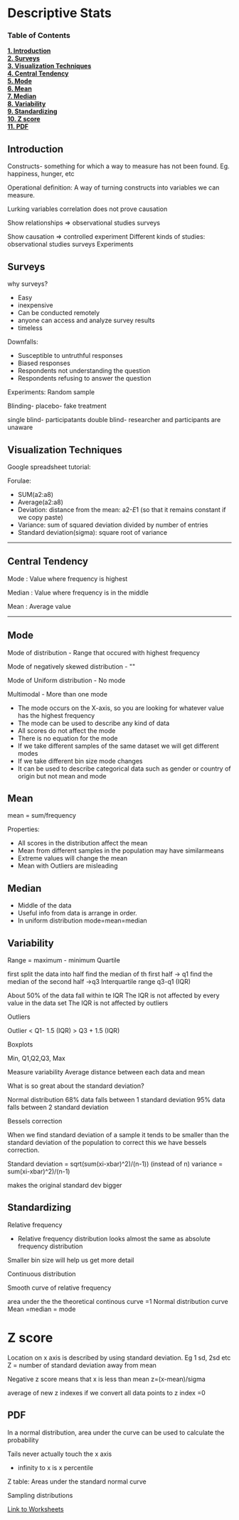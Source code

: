 
<h1>Descriptive Stats</h1>

### Table of Contents

**[1. Introduction](#introduction)**<br>
**[2. Surveys](#surveys)**<br>
**[3. Visualization Techniques](#visualization-techniques)**<br>
**[4. Central Tendency](#central-tendency)**<br>
**[5. Mode](#mode)**<br>
**[6. Mean](#mean)**<br>
**[7. Median](#median)**<br>
**[8. Variability](#variability)**<br>
**[9. Standardizing](#standardizing)**<br>
**[10. Z score](#z-score)**<br>
**[11. PDF](#pdf)**<br>



## Introduction
Constructs- something for which a way to measure has not been found. Eg. happiness, hunger, etc

Operational definition:
A way of turning constructs into variables we can measure.

Lurking variables
correlation does not prove causation

Show relationships => observational studies surveys

Show causation => controlled experiment
Different kinds of studies:
observational studies
surveys
Experiments


## Surveys
why surveys?
- Easy
- inexpensive
- Can be conducted remotely
- anyone can access and analyze survey results
- timeless

Downfalls:
- Susceptible to untruthful responses
- Biased responses
- Respondents not understanding the question
- Respondents refusing to answer the question

Experiments:
Random sample

Blinding- 
placebo- fake treatment

single blind- participatants
double blind- researcher and participants are unaware

## Visualization Techniques

Google spreadsheet tutorial:

Forulae:
  - SUM(a2:a8)
  - Average(a2:a8)
  - Deviation: distance from the mean: a2-$E$1 (so that it remains constant if we copy paste)
  - Variance: sum of squared deviation divided by number of entries
  - Standard deviation(sigma): square root of variance

---
## Central Tendency

Mode : Value where frequency is highest

Median : Value where frequency is in the middle

Mean : Average value

---

## Mode
Mode of distribution - Range that occured with highest frequency

Mode of negatively skewed distribution - ""

Mode of Uniform distribution - No mode

Multimodal - More than one mode

- The mode occurs on the X-axis, so you are looking for whatever value has the highest frequency
- The mode can be used to describe any kind of data
- All scores do not affect the mode
- There is no equation for the mode
- If we take different samples of the same dataset we will get different modes
- If we take different bin size mode changes
- It can be used to describe categorical data such as gender or country of origin but not mean and mode

## Mean
mean = sum/frequency

Properties:
- All scores in the distribution affect the mean
- Mean from different samples in the population may have similarmeans
- Extreme values will change the mean
- Mean with Outliers are misleading

## Median

- Middle of the data
- Useful info from data is arrange in order.
- In uniform distribution mode=mean=median

## Variability

Range = maximum - minimum 
Quartile

first split the data into half
find the median of th first half -> q1
find the median of the second half ->q3
Interquartile range q3-q1 (IQR)


About 50% of the data fall within te IQR
The IQR is not affected by every value in the data set
The IQR is not affected by outliers

Outliers

Outlier < Q1- 1.5 (IQR)
        > Q3 + 1.5 (IQR)


Boxplots 

Min, Q1,Q2,Q3, Max


Measure variability
Average distance between each data and mean

What is so great about the standard deviation?

Normal distribution
68% data falls between 1 standard deviation
95% data falls between 2 standard deviation

Bessels correction 

When we find standard deviation of a sample it tends to be smaller than the standard deviation of the population to correct this we have bessels correction. 

Standard deviation = sqrt(sum(xi-xbar)^2)/(n-1)) (instead of n) 
variance = sum(xi-xbar)^2)/(n-1)

makes the original standard dev bigger

## Standardizing

Relative frequency
- Relative frequency distribution looks almost the same as absolute frequency distribution

Smaller bin size will help us get more detail

Continuous distribution

Smooth curve of relative frequency

area under the the theoretical continous curve =1
Normal distribution curve
Mean =median = mode

# Z score
Location on x axis is described by using standard deviation. Eg 1 sd, 2sd etc
Z = number of standard deviation away from mean

Negative z score
means that x is less than mean
z=(x-mean)/sigma

average of new z indexes if we convert all data points to z index =0

## PDF

In a normal distribution, area under the curve can be used to calculate the probability

Tails never actually touch the x axis

- infinity to x is x percentile

Z table: Areas under the standard normal curve

Sampling distributions


[Link to Worksheets](https://docs.google.com/spreadsheets/d/1612-HXV2WVqfWcpHBsPf5uJWuB4CNB1IK-7IBQiBv80/edit?usp=sharing)
